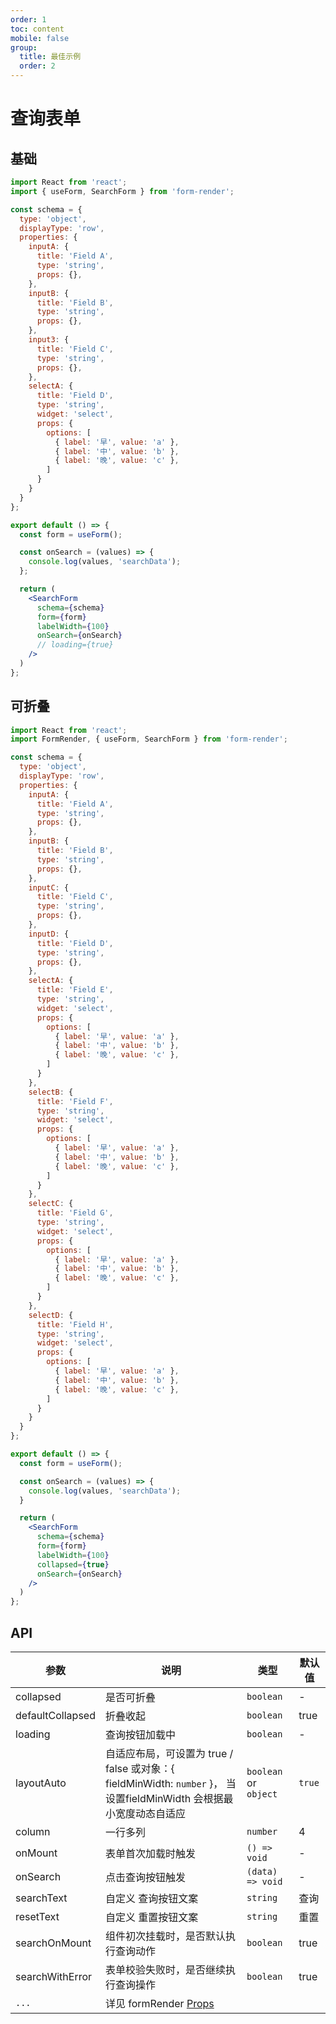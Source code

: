 ```yaml
---
order: 1
toc: content
mobile: false
group: 
  title: 最佳示例
  order: 2
---
```


# 查询表单

## 基础

```jsx
import React from 'react';
import { useForm, SearchForm } from 'form-render';

const schema = {
  type: 'object',
  displayType: 'row',
  properties: {
    inputA: {
      title: 'Field A',
      type: 'string',
      props: {},
    },
    inputB: {
      title: 'Field B',
      type: 'string',
      props: {},
    },
    input3: {
      title: 'Field C',
      type: 'string',
      props: {},
    },
    selectA: {
      title: 'Field D',
      type: 'string',
      widget: 'select',
      props: {
        options: [
          { label: '早', value: 'a' },
          { label: '中', value: 'b' },
          { label: '晚', value: 'c' },
        ]
      }
    }
  }
};

export default () => {
  const form = useForm();

  const onSearch = (values) => {
    console.log(values, 'searchData');
  };

  return (
    <SearchForm 
      schema={schema} 
      form={form}
      labelWidth={100}
      onSearch={onSearch}
      // loading={true}
    />
  )
};
```


## 可折叠

```jsx
import React from 'react';
import FormRender, { useForm, SearchForm } from 'form-render';

const schema = {
  type: 'object',
  displayType: 'row',
  properties: {
    inputA: {
      title: 'Field A',
      type: 'string',
      props: {},
    },
    inputB: {
      title: 'Field B',
      type: 'string',
      props: {},
    },
    inputC: {
      title: 'Field C',
      type: 'string',
      props: {},
    },
    inputD: {
      title: 'Field D',
      type: 'string',
      props: {},
    },
    selectA: {
      title: 'Field E',
      type: 'string',
      widget: 'select',
      props: {
        options: [
          { label: '早', value: 'a' },
          { label: '中', value: 'b' },
          { label: '晚', value: 'c' },
        ]
      }
    },
    selectB: {
      title: 'Field F',
      type: 'string',
      widget: 'select',
      props: {
        options: [
          { label: '早', value: 'a' },
          { label: '中', value: 'b' },
          { label: '晚', value: 'c' },
        ]
      }
    },
    selectC: {
      title: 'Field G',
      type: 'string',
      widget: 'select',
      props: {
        options: [
          { label: '早', value: 'a' },
          { label: '中', value: 'b' },
          { label: '晚', value: 'c' },
        ]
      }
    },
    selectD: {
      title: 'Field H',
      type: 'string',
      widget: 'select',
      props: {
        options: [
          { label: '早', value: 'a' },
          { label: '中', value: 'b' },
          { label: '晚', value: 'c' },
        ]
      }
    }
  }
};

export default () => {
  const form = useForm();

  const onSearch = (values) => {
    console.log(values, 'searchData');
  }

  return (
    <SearchForm 
      schema={schema} 
      form={form}
      labelWidth={100}
      collapsed={true}
      onSearch={onSearch}
    />
  )
};
```


## API

| 参数             | 说明                                                                                     | 类型                                                                                                  | 默认值 |
| ---------------- | ----------------------------------------------------------------------------------------- | ----------------------------------------------------------------------------------------------------- | ------ |
| collapsed           | 是否可折叠                             | `boolean`          |  -    |
| defaultCollapsed    | 折叠收起                               | `boolean`          |  true   |
| loading             | 查询按钮加载中                          | `boolean`          |  -    |
| layoutAuto            | 自适应布局，可设置为 true / false 或对象：{ fieldMinWidth: `number` }， 当设置fieldMinWidth 会根据最小宽度动态自适应                         | `boolean` or `object`         |  `true `   |
| column              | 一行多列                               | `number`           |  4    |
| onMount             | 表单首次加载时触发                       | `() => void`       |  -    |
| onSearch            | 点击查询按钮触发                        | `(data) => void`    |  -    |
| searchText          | 自定义 查询按钮文案                     | `string`            |  查询  |
| resetText           | 自定义 重置按钮文案                      | `string`           |  重置  |
| searchOnMount      | 组件初次挂载时，是否默认执行查询动作        | `boolean`           | true   | 
| searchWithError    | 表单校验失败时，是否继续执行查询操作        | `boolean`           | true   |
| `...`              | 详见 formRender [Props](/form-render/api-props) |            |        |
